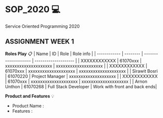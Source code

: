 # SOP_2020  :computer:
Service Oriented Programming 2020
## ASSIGNMENT WEEK 1
**Roles Play** :clipboard:
| Name         | ID       | Role                 | Role info            |
| ------------ | -------- | -------------------- | -------------------- |
| XXXXXXXXXXXX | 61070xxx | xxxxxxxxxxxxxxxxxxxx | xxxxxxxxxxxxxxxxxxxx |
| XXXXXXXXXXXX | 61070xxx | xxxxxxxxxxxxxxxxxxxx | xxxxxxxxxxxxxxxxxxxx |
| Sirawit Bosri | 61070220 | Project Manager | xxxxxxxxxxxxxxxxxxxx |
| XXXXXXXXXXXX | 61070xxx | xxxxxxxxxxxxxxxxxxxx | xxxxxxxxxxxxxxxxxxxx |
| Arnon Unthon | 61070268 | Full Stack Developer | Work with front and back ends|

**Product and Features**  :bulb:
* Product Name : 
* Features :
